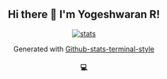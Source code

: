 <h2 align="center"> Hi there 👋 I'm Yogeshwaran R! </h2>



<p align="center">
  <a href='https://github.com/yogeshwaran01/github-stats-terminal-style'>
  <img align="center" src="https://github-stats-terminal-styles.herokuapp.com/yogeshwaran01?theme=dracula" alt="stats">
  </a>
</p>

<p align="center">Generated with <a href='https://github.com/yogeshwaran01/github-stats-terminal-style'>Github-stats-terminal-style</a></p>


<h4 align="center">  💻  </h4>
